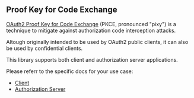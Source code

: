 ## Proof Key for Code Exchange

[OAuth2 Proof Key for Code Exchange](https://datatracker.ietf.org/doc/html/rfc7636) (PKCE, pronounced "pixy") is a technique to mitigate against authorization code interception attacks.

Altough originally intended to be used by OAuth2 public clients, it can also be used by confidential clients.

This library supports both client and authorization server applications.

Please referr to the specific docs for your use case:

-   [Client](client.md)
-   [Authorization Server](authorization_server.md)
